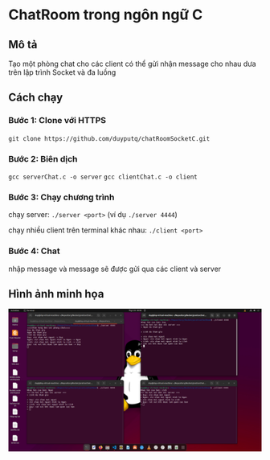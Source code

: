 # ChatRoom trong ngôn ngữ C

## Mô tả
Tạo một phòng chat cho các client có thể gửi nhận message cho nhau dưa trên lập trình Socket và đa luồng

## Cách chạy

### Bước 1: Clone với HTTPS
`git clone https://github.com/duyputq/chatRoomSocketC.git`

### Bước 2: Biên dịch

`gcc serverChat.c -o server`
`gcc clientChat.c -o client`

### Bước 3: Chạy chương trình
chạy server: 
`./server <port>` (ví dụ `./server 4444`) 

chạy nhiều client trên terminal khác nhau:
`./client <port>`

### Bước 4: Chat
nhập message và message sẽ được gửi qua các client và server 

## Hình ảnh minh họa
![Chat Room](/chatroom.png)
